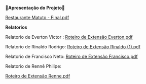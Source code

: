 **📁Apresentação do Projeto📁**

[Restaurante Matuto - Final.pdf](https://github.com/user-attachments/files/17835798/Restaurante.Matuto.-.Final.pdf)

**Relatorios**

Relatorio de Everton Victor :
[Roteiro de Extensão Everton.pdf](https://github.com/user-attachments/files/17836794/Roteiro.de.Extensao.Everton.pdf)


Relatorio de Rinaldo Rodrigo:
[Roteiro de Extensão Rinaldo (1).pdf](https://github.com/user-attachments/files/17836850/Roteiro.de.Extensao.Rinaldo.1.pdf)

Relatorio de Francisco Neto:
[Roteiro de Extensão Francisco.pdf](https://github.com/user-attachments/files/17836854/Roteiro.de.Extensao.Francisco.pdf)

Relatorio de Rennê Philipe:

[Roteiro de Extensão Renne.pdf](https://github.com/user-attachments/files/17852349/Roteiro.de.Extensao.Renne.pdf)
